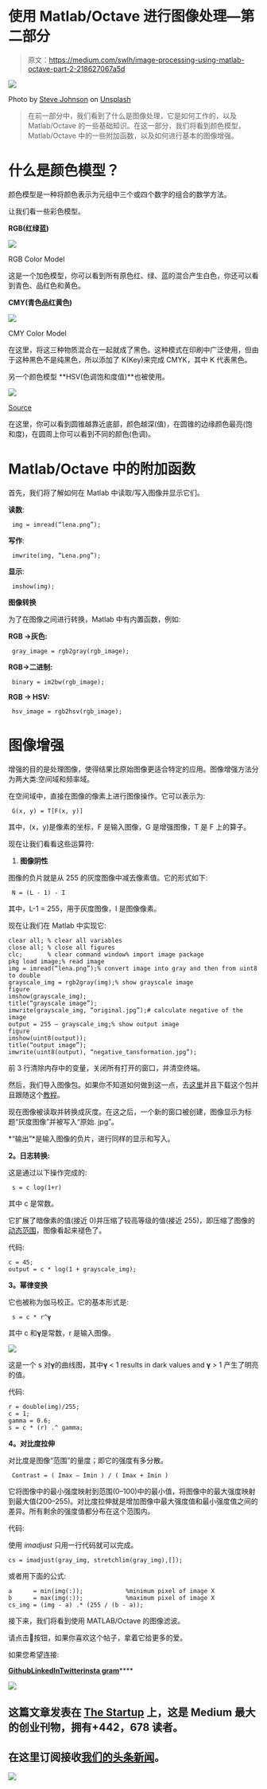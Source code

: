# 使用 Matlab/Octave 进行图像处理—第二部分

> 原文：<https://medium.com/swlh/image-processing-using-matlab-octave-part-2-218627067a5d>

![](img/e6365c2e996306900451ea1677010eaf.png)

Photo by [Steve Johnson](https://unsplash.com/photos/LOnPLLM4rpQ?utm_source=unsplash&utm_medium=referral&utm_content=creditCopyText) on [Unsplash](https://unsplash.com/search/photos/art?utm_source=unsplash&utm_medium=referral&utm_content=creditCopyText)

> 在前一部分中，我们看到了什么是图像处理，它是如何工作的，以及 Matlab/Octave 的一些基础知识。在这一部分，我们将看到颜色模型，Matlab/Octave 中的一些附加函数，以及如何进行基本的图像增强。

# 什么是颜色模型？

颜色模型是一种将颜色表示为元组中三个或四个数字的组合的数学方法。

让我们看一些彩色模型。

**RGB(红绿蓝)**

![](img/02151f6ca0423c37544a918e049f1c09.png)

RGB Color Model

这是一个加色模型，你可以看到所有原色红、绿、蓝的混合产生白色，你还可以看到青色、品红色和黄色。

**CMY(青色品红黄色)**

![](img/89df096282654e11e78488a6f0a83ee7.png)

CMY Color Model

在这里，将这三种物质混合在一起就成了黑色。这种模式在印刷中广泛使用，但由于这种黑色不是纯黑色，所以添加了 K(Key)来完成 CMYK，其中 K 代表黑色。

另一个颜色模型 **HSV(色调饱和度值)**也被使用。

![](img/615a9035b5541df110173a297f28f26c.png)

[Source](http://gagauznews.md/22463/dualizm-fundamentalnoe-svojstvo-nashego-mira-ili-razvodka.html)

在这里，你可以看到圆锥越靠近底部，颜色越深(值)，在圆锥的边缘颜色最亮(饱和度)，在圆周上你可以看到不同的颜色(色调)。

# Matlab/Octave 中的附加函数

首先，我们将了解如何在 Matlab 中读取/写入图像并显示它们。

**读数**:

```
 img = imread(“lena.png”);
```

**写作**:

```
 imwrite(img, “Lena.png”);
```

**显示**:

```
 imshow(img); 
```

**图像转换**

为了在图像之间进行转换，Matlab 中有内置函数，例如:

**RGB →灰色:**

```
 gray_image = rgb2gray(rgb_image);
```

**RGB→二进制:**

```
 binary = im2bw(rgb_image);
```

**RGB → HSV:**

```
 hsv_image = rgb2hsv(rgb_image);
```

# 图像增强

增强的目的是处理图像，使得结果比原始图像更适合特定的应用。图像增强方法分为两大类:空间域和频率域。

在空间域中，直接在图像的像素上进行图像操作。它可以表示为:

```
 G(x, y) = T[F(x, y)]
```

其中，(x，y)是像素的坐标，F 是输入图像，G 是增强图像，T 是 F 上的算子。

现在让我们看看这些运算符:

1.  **图像阴性**

图像的负片就是从 255 的灰度图像中减去像素值。它的形式如下:

```
 N = (L - 1) - I
```

其中，L-1 = 255，用于灰度图像，I 是图像像素。

现在让我们在 Matlab 中实现它:

```
clear all; % clear all variables
close all; % close all figures
clc;       % clear command window% import image package
pkg load image;% read image
img = imread(“lena.png”);% convert image into gray and then from uint8 to double
grayscale_img = rgb2gray(img);% show grayscale image
figure
imshow(grayscale_img);
title(“grayscale image”);
imwrite(grayscale_img, “original.jpg”);# calculate negative of the image
output = 255 — grayscale_img;% show output image
figure
imshow(uint8(output));
title(“output image”);
imwrite(uint8(output), “negative_tansformation.jpg”);
```

前 3 行清除内存中的变量，关闭所有打开的窗口，并清空终端。

然后，我们导入图像包。如果你不知道如何做到这一点，去[这里](https://octave.sourceforge.io/image/index.html)并且下载这个包并且跟随这个[教程](https://octave.org/doc/v4.2.1/Installing-and-Removing-Packages.html)。

现在图像被读取并转换成灰度。在这之后，一个新的窗口被创建，图像显示为标题“灰度图像”并被写入“原始. jpg”。

*“输出”*是输入图像的负片，进行同样的显示和写入。

**2。日志转换:**

这是通过以下操作完成的:

```
 s = c log(1+r)
```

其中 c 是常数。

它扩展了暗像素的值(接近 0)并压缩了较高等级的值(接近 255)，即压缩了图像的[动态范围](https://en.wikipedia.org/wiki/Dynamic_range)，图像看起来褪色了。

代码:

```
c = 45;
output = c * log(1 + grayscale_img);
```

**3。幂律变换**

它也被称为伽马校正。它的基本形式是:

```
 s = c * r^𝛄
```

其中 c 和𝛄是常数，r 是输入图像。

![](img/b53e5552e95ba7dc23208af18d47dd57.png)

这是一个 s 对𝛄的曲线图，其中𝛄 < 1 results in dark values and 𝛄 > 1 产生了明亮的值。

代码:

```
r = double(img)/255;
c = 1;
gamma = 0.6;
s = c * (r) .^ gamma;
```

**4。对比度拉伸**

对比度是图像“范围”的量度；即它的强度有多分散。

```
 Contrast = ( Imax — Imin ) / ( Imax + Imin )
```

它将图像中的最小强度映射到范围(0–100)中的最小值，将图像中的最大强度映射到最大值(200–255)。对比度拉伸就是增加图像中最大强度值和最小强度值之间的差异。所有剩余的强度值都分布在这个范围内。

代码:

使用 *imadjust* 只用一行代码就可以完成。

```
cs = imadjust(gray_img, stretchlim(gray_img),[]);
```

或者用下面的公式:

```
a      = min(img(:));            %minimum pixel of image X
b      = max(img(:));            %maximum pixel of image X 
cs_img = (img - a) .* (255 / (b - a));
```

接下来，我们将看到使用 MATLAB/Octave 的图像滤波。

请点击👏按钮，如果你喜欢这个帖子，拿着它给更多的爱。

如果您希望连接:

[**Github**](https://github.com/adesgautam)**[**LinkedIn**](https://www.linkedin.com/in/adesh-gautam-518810127/)**[**Twitter**](https://twitter.com/gautamades)**[**insta gram**](https://www.instagram.com/adeshgautam/)******

****[![](img/308a8d84fb9b2fab43d66c117fcc4bb4.png)](https://medium.com/swlh)****

## ****这篇文章发表在 [The Startup](https://medium.com/swlh) 上，这是 Medium 最大的创业刊物，拥有+442，678 读者。****

## ****在这里订阅接收[我们的头条新闻](https://growthsupply.com/the-startup-newsletter/)。****

****[![](img/b0164736ea17a63403e660de5dedf91a.png)](https://medium.com/swlh)****